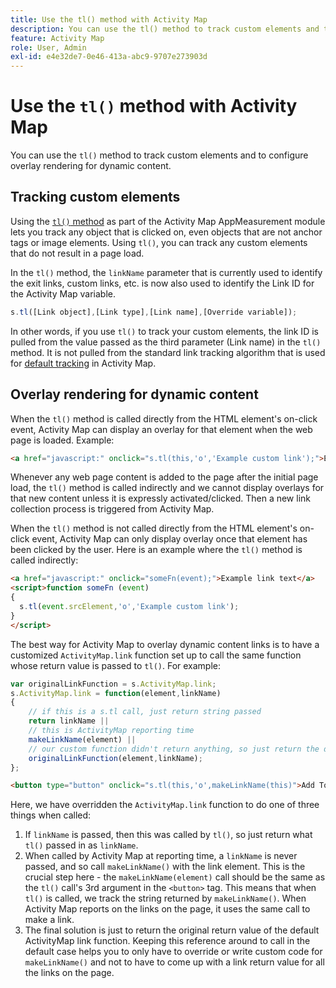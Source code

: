```yaml
---
title: Use the tl() method with Activity Map
description: You can use the tl() method to track custom elements and to configure overlay rendering for dynamic content.
feature: Activity Map
role: User, Admin
exl-id: e4e32de7-0e46-413a-abc9-9707e273903d
---
```

# Use the `tl()` method with Activity Map

You can use the `tl()` method to track custom elements and to configure overlay rendering for dynamic content.

## Tracking custom elements

Using the [`tl()` method](/help/implement/vars/functions/tl-method.md) as part of the Activity Map AppMeasurement module lets you track any object that is clicked on, even objects that are not anchor tags or image elements. Using `tl()`, you can track any custom elements that do not result in a page load.

In the `tl()` method, the `linkName` parameter that is currently used to identify the exit links, custom links, etc. is now also used to identify the Link ID for the Activity Map variable.

```js
s.tl([Link object],[Link type],[Link name],[Override variable]);
```

In other words, if you use `tl()` to track your custom elements, the link ID is pulled from the value passed as the third parameter (Link name) in the `tl()` method. It is not pulled from the standard link tracking algorithm that is used for [default tracking](activitymap-link-tracking-methodology.md) in Activity Map.

## Overlay rendering for dynamic content

When the `tl()` method is called directly from the HTML element's on-click event, Activity Map can display an overlay for that element when the web page is loaded. Example:

```html
<a href="javascript:" onclick="s.tl(this,'o','Example custom link');">Example link text</a>
```

Whenever any web page content is added to the page after the initial page load, the `tl()` method is called indirectly and we cannot display overlays for that new content unless it is expressly activated/clicked. Then a new link collection process is triggered from Activity Map.

When the `tl()` method is not called directly from the HTML element's on-click event, Activity Map can only display overlay once that element has been clicked by the user. Here is an example where the `tl()` method is called indirectly:

```html
<a href="javascript:" onclick="someFn(event);">Example link text</a>
<script>function someFn (event)
{
  s.tl(event.srcElement,'o','Example custom link');
}
</script>
```

The best way for Activity Map to overlay dynamic content links is to have a customized `ActivityMap.link` function set up to call the same function whose return value is passed to `tl()`. For example:

```js
var originalLinkFunction = s.ActivityMap.link;
s.ActivityMap.link = function(element,linkName)
{
    // if this is a s.tl call, just return string passed
    return linkName ||      
    // this is ActivityMap reporting time
    makeLinkName(element) ||
    // our custom function didn't return anything, so just return the default ActivityMap Link
    originalLinkFunction(element,linkName);
};
```

```html
<button type="button" onclick="s.tl(this,'o',makeLinkName(this)">Add To Cart</button>
```

Here, we have overridden the `ActivityMap.link` function to do one of three things when called:

1. If `linkName` is passed, then this was called by `tl()`, so just return what `tl()` passed in as `linkName`.
2. When called by Activity Map at reporting time, a `linkName` is never passed, and so call `makeLinkName()` with the link element. This is the crucial step here - the `makeLinkName(element)` call should be the same as the `tl()` call's 3rd argument in the `<button>` tag. This means that when `tl()` is called, we track the string returned by `makeLinkName()`. When Activity Map reports on the links on the page, it uses the same call to make a link.
3. The final solution is just to return the original return value of the default ActivityMap link function. Keeping this reference around to call in the default case helps you to only have to override or write custom code for `makeLinkName()` and not to have to come up with a link return value for all the links on the page.
